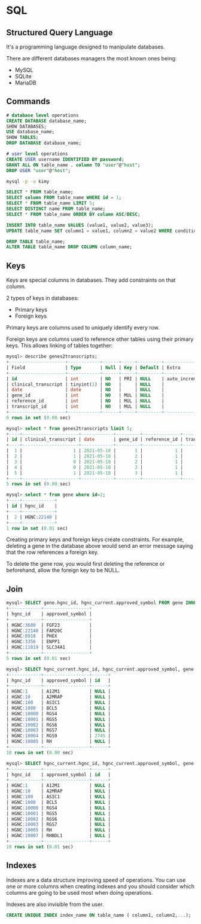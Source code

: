 # SQL

## Structured Query Language

It's a programming language designed to manipulate databases.

There are different databases managers the most known ones being:

- MySQL
- SQLite
- MariaDB

## Commands

```sql
# database level operations
CREATE DATABASE database_name;
SHOW DATABASES;
USE database_name;
SHOW TABLES;
DROP DATABASE database_name;

# user level operations
CREATE USER username IDENTIFIED BY password;
GRANT ALL ON table_name . column TO "user"@"host";
DROP USER "user"@"host";
```

```bash
mysql -p -u kimy
```

```sql
SELECT * FROM table_name;
SELECT column FROM table_name WHERE id = 1;
SELECT * FROM table_name LIMIT 5;
SELECT DISTINCT name FROM table_name;
SELECT * FROM table_name ORDER BY column ASC/DESC;

INSERT INTO table_name VALUES (value1, value2, value3);
UPDATE table_name SET column1 = value1, column2 = value2 WHERE condition;

DROP TABLE table_name;
ALTER TABLE table_name DROP COLUMN column_name;
```

## Keys

Keys are special columns in databases. They add constraints on that column.

2 types of keys in databases:

- Primary keys
- Foreign keys

Primary keys are columns used to uniquely identify every row.

Foreign keys are columns used to reference other tables using their primary keys. This allows linking of tables together:

```sql
mysql> describe genes2transcripts;
+---------------------+------------+------+-----+---------+----------------+
| Field               | Type       | Null | Key | Default | Extra          |
+---------------------+------------+------+-----+---------+----------------+
| id                  | int        | NO   | PRI | NULL    | auto_increment |
| clinical_transcript | tinyint(1) | NO   |     | NULL    |                |
| date                | date       | NO   |     | NULL    |                |
| gene_id             | int        | NO   | MUL | NULL    |                |
| reference_id        | int        | NO   | MUL | NULL    |                |
| transcript_id       | int        | NO   | MUL | NULL    |                |
+---------------------+------------+------+-----+---------+----------------+
6 rows in set (0.00 sec)

mysql> select * from genes2transcripts limit 5;
+----+---------------------+------------+---------+--------------+---------------+
| id | clinical_transcript | date       | gene_id | reference_id | transcript_id |
+----+---------------------+------------+---------+--------------+---------------+
|  1 |                   1 | 2021-05-18 |       1 |            1 |             1 |
|  2 |                   1 | 2021-05-18 |       2 |            1 |             2 |
|  3 |                   0 | 2021-05-18 |       2 |            1 |             3 |
|  4 |                   0 | 2021-05-18 |       2 |            1 |             4 |
|  5 |                   1 | 2021-05-18 |       3 |            1 |             5 |
+----+---------------------+------------+---------+--------------+---------------+
5 rows in set (0.00 sec)

mysql> select * from gene where id=2;
+----+------------+
| id | hgnc_id    |
+----+------------+
|  2 | HGNC:22140 |
+----+------------+
1 row in set (0.01 sec)
```

Creating primary keys and foreign keys create constraints. For example, deleting a gene in the database above would send an error message saying that the row references a foreign key.

To delete the gene row, you would first deleting the reference or beforehand, allow the foreign key to be NULL.

## Join

```sql
mysql> SELECT gene.hgnc_id, hgnc_current.approved_symbol FROM gene INNER JOIN hgnc_current ON gene.hgnc_id = hgnc_current.hgnc_id LIMIT 5;
+------------+-----------------+
| hgnc_id    | approved_symbol |
+------------+-----------------+
| HGNC:3680  | FGF23           |
| HGNC:22140 | FAM20C          |
| HGNC:8918  | PHEX            |
| HGNC:3356  | ENPP1           |
| HGNC:11019 | SLC34A1         |
+------------+-----------------+
5 rows in set (0.01 sec)

mysql> SELECT hgnc_current.hgnc_id, hgnc_current.approved_symbol, gene.id FROM hgnc_current LEFT JOIN gene ON gene.hgnc_id = hgnc_current.hgnc_id limit 10;
+------------+-----------------+------+
| hgnc_id    | approved_symbol | id   |
+------------+-----------------+------+
| HGNC:1     | A12M1           | NULL |
| HGNC:10    | A2MRAP          | NULL |
| HGNC:100   | ASIC1           | NULL |
| HGNC:1000  | BCL5            | NULL |
| HGNC:10000 | RGS4            | NULL |
| HGNC:10001 | RGS5            | NULL |
| HGNC:10002 | RGS6            | NULL |
| HGNC:10003 | RGS7            | NULL |
| HGNC:10004 | RGS9            | 2745 |
| HGNC:10005 | RH              | NULL |
+------------+-----------------+------+
10 rows in set (0.00 sec)

mysql> SELECT hgnc_current.hgnc_id, hgnc_current.approved_symbol, gene.id FROM hgnc_current LEFT JOIN gene ON gene.hgnc_id = hgnc_current.hgnc_id WHERE gene.id IS NULL LIMIT 10;
+------------+-----------------+------+
| hgnc_id    | approved_symbol | id   |
+------------+-----------------+------+
| HGNC:1     | A12M1           | NULL |
| HGNC:10    | A2MRAP          | NULL |
| HGNC:100   | ASIC1           | NULL |
| HGNC:1000  | BCL5            | NULL |
| HGNC:10000 | RGS4            | NULL |
| HGNC:10001 | RGS5            | NULL |
| HGNC:10002 | RGS6            | NULL |
| HGNC:10003 | RGS7            | NULL |
| HGNC:10005 | RH              | NULL |
| HGNC:10007 | RHBDL1          | NULL |
+------------+-----------------+------+
10 rows in set (0.01 sec)
```

## Indexes

Indexes are a data structure improving speed of operations. You can use one or more columns when creating indexes and you should consider which columns are going to be used most when doing operations.

Indexes are also invisible from the user.

```sql
CREATE UNIQUE INDEX index_name ON table_name ( column1, column2,...);
```
